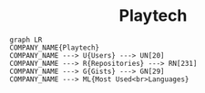 <h1 align="center">Playtech</h1>

```mermaid
graph LR
COMPANY_NAME{Playtech}
COMPANY_NAME ---> U{Users} ---> UN[20]
COMPANY_NAME ---> R{Repositories} ---> RN[231]
COMPANY_NAME ---> G{Gists} ---> GN[29]
COMPANY_NAME ---> ML{Most Used<br>Languages}
```
